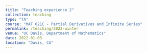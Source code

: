 ```yaml
---
title: "Teaching experience 2"
collection: teaching
type: "TA"
course: "MAT 021C - Partial Derivatives and Infinite Series"
permalink: /teaching/2022-winter
venue: "UC Davis, Department of Mathematics"
date: 2022-01-03
location: "Davis, CA"
---
```




